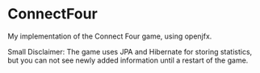 ConnectFour
=============

My implementation of the Connect Four game, using openjfx.

Small Disclaimer: The game uses JPA and Hibernate for storing statistics, but you can not see newly added information until a restart of the game.
